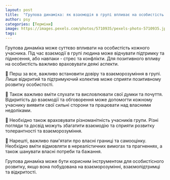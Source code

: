 ```yaml
---
layout: post
title:  "Групова динаміка: як взаємодія в групі впливає на особистість."
author: psy
categories: [Терміни]
image: https://images.pexels.com/photos/5710935/pexels-photo-5710935.jpeg?auto=compress&cs=tinysrgb&fit=crop&h=627&w=1200
tags: 
---
```


Групова динаміка може суттєво впливати на особистість кожного учасника. Під час взаємодії в групі людина може відчувати підтримку та піднесення, або навпаки - стрес та конфлікти. Для позитивного впливу на особистість важливо враховувати деякі аспекти.

🌟 Перш за все, важливо встановити довіру та взаєморозуміння в групі. Лише відкритий та підтримуючий колектив може сприяти позитивному розвитку особистості.

🌟 Також важливо вміти слухати та висловлювати свої думки та почуття. Відкритість до взаємодії та обговорення може допомогти кожному учаснику виявити свої сильні сторони та працювати над власними недоліками.

🌟 Необхідно також враховувати різноманітність учасників групи. Різні погляди та досвід можуть збагатити взаємодію та сприяти розвитку толерантності та взаєморозуміння.

🌟 Нарешті, важливо пам'ятати про власні границі та самооцінку. Необхідно вміти відмовляти в нереалістичних вимогах та прагненнях, а також шанувати власні потреби та бажання.

Групова динаміка може бути корисним інструментом для особистісного розвитку, якщо вона побудована на взаєморозумінні, взаємопідтримці та відкритості.


